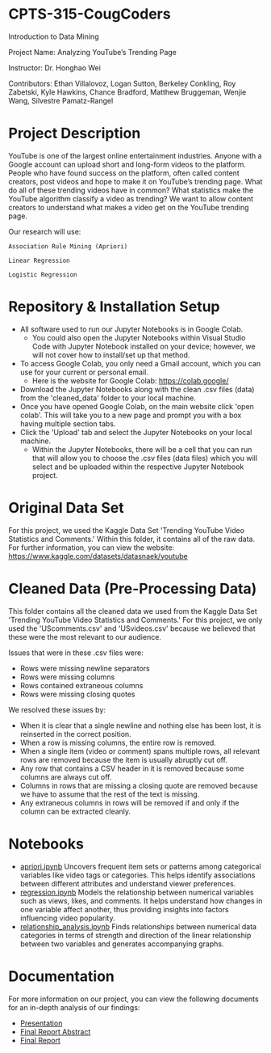 # CPTS-315-CougCoders

Introduction to Data Mining

Project Name: Analyzing YouTube’s Trending Page

Instructor: Dr. Honghao Wei

Contributors: Ethan Villalovoz, Logan Sutton, Berkeley Conkling, Roy Zabetski, Kyle Hawkins, Chance Bradford, Matthew Bruggeman, Wenjie Wang, Silvestre Pamatz-Rangel

# Project Description 

YouTube is one of the largest online entertainment industries. Anyone with a Google account can upload short and long-form videos to the platform. People who have found success on the platform, often called content creators, post videos and hope to make it on YouTube’s trending page. What do all of these trending videos have in common? What statistics make the YouTube algorithm classify a video as trending? We want to allow content creators to understand what makes a video get on the YouTube trending page.

Our research will use:

    Association Rule Mining (Apriori)

    Linear Regression

    Logistic Regression


# Repository & Installation Setup

- All software used to run our Jupyter Notebooks is in Google Colab.
    - You could also open the Jupyter Notebooks within Visual Studio Code with Jupyter Notebook installed on your device; however, we will not cover how to install/set up that method.
- To access Google Colab, you only need a Gmail account, which you can use for your current or personal email.
    - Here is the website for Google Colab: https://colab.google/
- Download the Jupyter Notebooks along with the clean .csv files (data) from the 'cleaned_data' folder to your local machine.
- Once you have opened Google Colab, on the main website click 'open colab'. This will take you to a new page and prompt you with a box having multiple section tabs.
- Click the 'Upload' tab and select the Jupyter Notebooks on your local machine.
    - Within the Jupyter Notebooks, there will be a cell that you can run that will allow you to choose the .csv files (data files) which you will select and be uploaded within the respective Jupyter Notebook project.

# Original Data Set

For this project, we used the Kaggle Data Set 'Trending YouTube Video Statistics and Comments.' Within this folder, it contains all of the raw data. For further information, you can view the website: https://www.kaggle.com/datasets/datasnaek/youtube

# Cleaned Data (Pre-Processing Data)

This folder contains all the cleaned data we used from the Kaggle Data Set 'Trending YouTube Video Statistics and Comments.' For this project, we only used the 'UScomments.csv' and 'USvideos.csv' because we believed that these were the most relevant to our audience.

Issues that were in these .csv files were:

- Rows were missing newline separators
- Rows were missing columns
- Rows contained extraneous columns
- Rows were missing closing quotes

We resolved these issues by:

- When it is clear that a single newline and nothing else has been lost, it is reinserted in the correct position.
- When a row is missing columns, the entire row is removed.
- When a single item (video or comment) spans multiple rows, all relevant rows are removed because the item is usually abruptly cut off.
- Any row that contains a CSV header in it is removed because some columns are always cut off.
- Columns in rows that are missing a closing quote are removed because we have to assume that the rest of the text is missing.
- Any extraneous columns in rows will be removed if and only if the column can be extracted cleanly.

# Notebooks

- [apriori.ipynb](notebooks/apriori.ipynb)
    Uncovers frequent item sets or patterns among categorical variables like video tags or categories. This helps identify associations between different attributes and understand viewer preferences.
- [regression.ipynb](notebooks/regression.ipynb)
    Models the relationship between numerical variables such as views, likes, and comments. It helps understand how changes in one variable affect another, thus providing insights into factors influencing video popularity.
- [relationship_analysis.ipynb](notebooks/relationship_analysis.ipynb)
    Finds relationships between numerical data categories in terms of strength and direction of the linear relationship between two variables and generates accompanying graphs.

# Documentation 

For more information on our project, you can view the following documents for an in-depth analysis of our findings:

- [Presentation](documentation/presentation.pdf)
- [Final Report Abstract](documentation/CPT_S-315-Final-Report-Abstract.pdf)
- [Final Report](documentation/CPT_S-315-Final-Report.pdf)

